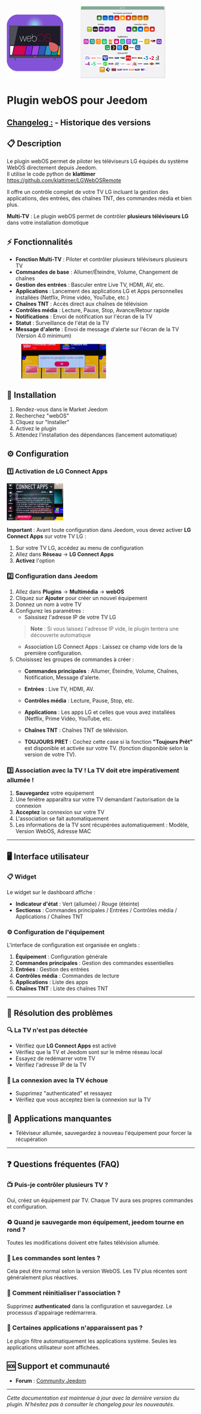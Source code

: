 <img src="./images/webOS_icon.png" 
     alt="webOS_icon" 
     style="width:30%; height:auto;" /> 
&nbsp;&nbsp;&nbsp;&nbsp;&nbsp;&nbsp;&nbsp;&nbsp;&nbsp;&nbsp;
<img src="./images/image1.png" 
     alt="image" 
     style="width:45%; height:auto;" />


# Plugin webOS pour Jeedom

## [Changelog :](Changelog.md) - Historique des versions

## 📋 Description

Le plugin webOS permet de piloter les téléviseurs LG équipés du système WebOS directement depuis Jeedom.  
Il utilise le code python de **klattimer** https://github.com/klattimer/LGWebOSRemote

Il offre un contrôle complet de votre TV LG incluant la gestion des applications, des entrées, des chaînes TNT, des commandes média et bien plus.

**Multi-TV** : Le plugin webOS permet de contrôler **plusieurs téléviseurs LG** dans votre installation domotique

## ⚡ Fonctionnalités

- **Fonction Multi-TV** : Piloter et contrôler plusieurs téléviseurs plusieurs TV
- **Commandes de base** : Allumer/Éteindre, Volume, Changement de chaînes
- **Gestion des entrées** : Basculer entre Live TV, HDMI, AV, etc.
- **Applications** : Lancement des applications LG et Apps personnelles installées (Netflix, Prime vidéo, YouTube, etc.)
- **Chaînes TNT** : Accès direct aux chaînes de télévision
- **Contrôles média** : Lecture, Pause, Stop, Avance/Retour rapide
- **Notifications** : Envoi de notification sur l'écran de la TV
- **Statut** : Surveillance de l'état de la TV
- **Message d'alerte** : Envoi de message d'alerte sur l'écran de la TV (Version 4.0 minimum)


&nbsp;&nbsp;&nbsp;&nbsp;&nbsp;&nbsp;&nbsp;&nbsp;&nbsp;&nbsp;<img src="./images/image2.png" 
     alt="image" 
     style="width:45%; height:auto;" />

## 🚀 Installation

1. Rendez-vous dans le Market Jeedom
2. Recherchez "webOS" 
3. Cliquez sur "Installer"
4. Activez le plugin
5. Attendez l'installation des dépendances (lancement automatique)

## ⚙️ Configuration

### 1️⃣ Activation de LG Connect Apps  
  
<img src="./images/image3.png" 
     alt="image" 
     style="width:30%; height:auto;" />

  **Important** : Avant toute configuration dans Jeedom, vous devez activer **LG Connect Apps** sur votre TV LG :

  1. Sur votre TV LG, accédez au menu de configuration
  2. Allez dans **Réseau** → **LG Connect Apps**
  3. **Activez** l'option

### 2️⃣ Configuration dans Jeedom

  1. Allez dans **Plugins** → **Multimédia** → **webOS**
  2. Cliquez sur **Ajouter** pour créer un nouvel équipement
  3. Donnez un nom à votre TV
  4. Configurez les paramètres :
     - Saissisez l'adresse IP de votre TV LG
     > **Note** : Si vous laissez l'adresse IP vide, le plugin tentera une découverte automatique
     - Association LG Connect Apps : Laissez ce champ vide lors de la première configuration.
  5. Choisissez les groupes de commandes à créer :
     - **Commandes principales** : Allumer, Éteindre, Volume, Chaînes, Notification, Message d'alerte.
     - **Entrées** : Live TV, HDMI, AV.
     - **Contrôles média** : Lecture, Pause, Stop, etc.
     - **Applications** : Les apps LG et celles que vous avez installées (Netflix, Prime Vidéo, YouTube, etc.
     - **Chaînes TNT** : Chaînes TNT de télévision.

     - **TOUJOURS PRET** : Cochez cette case si la fonction **"Toujours Prêt"** est disponible et activée sur votre TV.
      (fonction disponible selon la version de votre TV).

### 3️⃣ Association avec la TV ! La TV doit etre impérativement allumée !

  1. **Sauvegardez** votre equipement
  2. Une fenêtre apparaîtra sur votre TV demandant l'autorisation de la connexion
  3. **Acceptez** la connexion sur votre TV
  4. L'association se fait automatiquement
  5. Les informations de la TV sont récupérées automatiquement : Modèle, Version WebOS, Adresse MAC

---

## 🖥️ Interface utilisateur

### 📋 Widget

  Le widget sur le dashboard affiche :
  - **Indicateur d'état** : Vert (allumée) / Rouge (éteinte)
  - **Sectionss** : Commandes principales / Entrées / Contrôles média / Applications / Chaînes TNT

### ⚙️ Configuration de l'équipement 

  L'interface de configuration est organisée en onglets :

  1. **Équipement** : Configuration générale
  2. **Commandes principales** : Gestion des commandes essentielles
  3. **Entrées** : Gestion des entrées
  4. **Contrôles média** : Commandes de lecture
  5. **Applications** : Liste des apps
  6. **Chaînes TNT** : Liste des chaînes TNT


---
## 🔧 Résolution des problèmes

### 🔍 La TV n'est pas détectée
  - Vérifiez que **LG Connect Apps** est activé
  - Vérifiez que la TV et Jeedom sont sur le même réseau local
  - Essayez de redémarrer votre TV
  - Vérifiez l'adresse IP de la TV

### 🔗 La connexion avec la TV échoue
  - Supprimez "authenticated" et ressayez
  - Vérifiez que vous acceptez bien la connexion sur la TV

## 📱 Applications manquantes
  - Téléviseur allumée, sauvegardez à nouveau l'équipement pour forcer la récupération

---

## ❓ Questions fréquentes (FAQ)

### 📺 Puis-je contrôler plusieurs TV ?
Oui, créez un équipement par TV. Chaque TV aura ses propres commandes et configuration.

### ♻️ Quand je sauvegarde mon équipement, jeedom tourne en rond ?
Toutes les modifications doivent etre faites télévision allumée.

### 🐌 Les commandes sont lentes ?
Cela peut être normal selon la version WebOS. Les TV plus récentes sont généralement plus réactives.

### 🔄 Comment réinitialiser l'association ?
Supprimez **authenticated** dans la configuration et sauvegardez. Le processus d'appairage redémarrera.

### 📱 Certaines applications n'apparaissent pas ?
Le plugin filtre automatiquement les applications système. Seules les applications utilisateur sont affichées.

## 🆘 Support et communauté
- **Forum** : [Community Jeedom](https://community.jeedom.com/tag/plugin-webOS)

---

*Cette documentation est maintenue à jour avec la dernière version du plugin. N'hésitez pas à consulter le changelog pour les nouveautés.*

